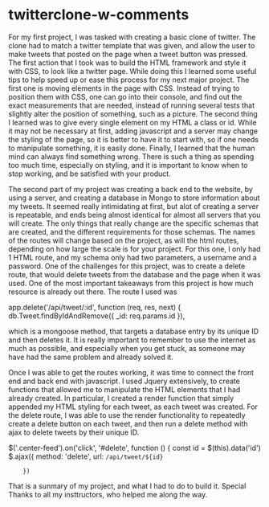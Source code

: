 # twitterclone-w-comments

For my first project, I was tasked with creating a basic clone of twitter. The clone had to match a twitter template that was given, and allow the user to make tweets that posted on the page when a tweet button was pressed. The first action that I took was to build the HTML framework and style it with CSS, to look like a twitter page. While doing this I learned some useful tips to help speed up or ease this process for my next major project. The first one is moving elements in the page with CSS. Instead of trying to position them with CSS, one can go into their console, and find out the exact measurements that are needed, instead of running several tests that slightly alter the position of something, such as a picture. The second thing I learned was to give every single element on my HTML a class or id. While it may not be necessary at first, adding javascript and a server may change the styling of the page, so it is better to have it to start with, so if one needs to manipulate something, it is easily done. Finally, I learned that the human mind can always find something wrong. There is such a thing as spending too much time, especially on styling, and it is important to know when to stop working, and be satisfied with your product. 

The second part of my project was creating a back end to the website, by using a server, and creating a database in Mongo to store information about my tweets. It seemed really intimidating at first, but alot of creating a server is repeatable, and ends being almost identical for almost all servers that you will create. The only things that really change are the specific schemas that are created, and the different requirements for those schemas. The names of the routes will change based on the project, as will the html routes, depending on how large the scale is for your project. For this one, I only had 1 HTML route, and my schema only had two parameters, a username and a password. One of the challenges for this project, was to create a delete route, that would delete tweets from the database and the page when it was used. One of the most important takeaways from this project is how much resource is already out there. The route I used was 

app.delete('/api/tweet/:id', function (req, res, next) {
        db.Tweet.findByIdAndRemove({
                _id: req.params.id
            }),
            
  which is a mongoose method, that targets a database entry by its unique ID and then deletes it. It is really important to remember to use the internet as much as possible, and especially when you get stuck, as someone may have had the same problem and already solved it.
  
  Once I was able to get the routes working, it was time to connect the front end and back end with javascript. I used Jquery extensively, to create functions that allowed me to manipulate the HTML elements that I had already created. In particular, I created a render function that simply appended my HTML styling for each tweet, as each tweet was created. For the delete route, I was able to use the render functionality to repeatedly create a delete button on each tweet, and then run a delete method with ajax to delete tweets by their unique ID. 
  
  
  $('.center-feed').on('click', '#delete', function () {
    const id = $(this).data('id')
    $.ajax({
            method: 'delete',
            url: `/api/tweet/${id}`

        })
        
  That is a sunmary of my project, and what I had to do to build it. Special Thanks to all my insttructors, who helped me along the way.

